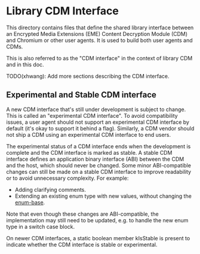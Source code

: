 # Library CDM Interface

This directory contains files that define the shared library interface between
an Encrypted Media Extensions (EME) Content Decryption Module (CDM) and Chromium
or other user agents. It is used to build both user agents and CDMs.

This is also referred to as the "CDM interface" in the context of library CDM
and in this doc.

TODO(xhwang): Add more sections describing the CDM interface.

## Experimental and Stable CDM interface

A new CDM interface that's still under development is subject to change. This
is called an "experimental CDM interface". To avoid compatibility issues, a user
agent should not support an experimental CDM interface by default (it's okay to
support it behind a flag). Similarly, a CDM vendor should not ship a CDM using
an experimental CDM interface to end users.

The experimental status of a CDM interface ends when the development is complete
and the CDM interface is marked as stable. A stable CDM interface defines an
application binary interface (ABI) between the CDM and the host, which should
never be changed. Some minor ABI-compatible changes can still be made on a
stable CDM interface to improve readability or to avoid unnecessary complexity.
For example:

* Adding clarifying comments.
* Extending an existing enum type with new values, without changing the
  [enum-base](https://en.cppreference.com/w/cpp/language/enum).

Note that even though these changes are ABI-compatible, the implementation may
still need to be updated, e.g. to handle the new enum type in a switch case
block.

On newer CDM interfaces, a static boolean member kIsStable is present to
indicate whether the CDM interface is stable or experimental.
